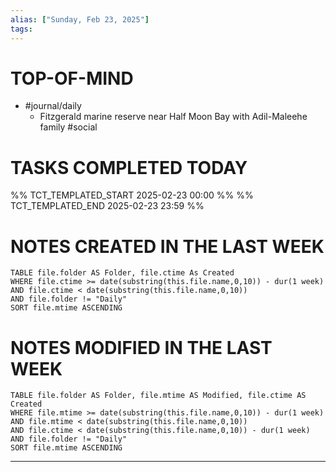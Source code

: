 ```yaml
---
alias: ["Sunday, Feb 23, 2025"]
tags: 
---
```

# TOP-OF-MIND
- #journal/daily 
	- Fitzgerald marine reserve near Half Moon Bay with Adil-Maleehe family #social 


# TASKS COMPLETED TODAY
%% TCT_TEMPLATED_START 2025-02-23 00:00 %%
%% TCT_TEMPLATED_END 2025-02-23 23:59 %%



# NOTES CREATED IN THE LAST WEEK
``` dataview
TABLE file.folder AS Folder, file.ctime As Created
WHERE file.ctime >= date(substring(this.file.name,0,10)) - dur(1 week) 
AND file.ctime < date(substring(this.file.name,0,10)) 
AND file.folder != "Daily"
SORT file.mtime ASCENDING
```

# NOTES MODIFIED IN THE LAST WEEK
``` dataview
TABLE file.folder AS Folder, file.mtime AS Modified, file.ctime AS Created
WHERE file.mtime >= date(substring(this.file.name,0,10)) - dur(1 week)
AND file.mtime < date(substring(this.file.name,0,10))
AND file.ctime < date(substring(this.file.name,0,10)) - dur(1 week)
AND file.folder != "Daily"
SORT file.mtime ASCENDING
```
---
